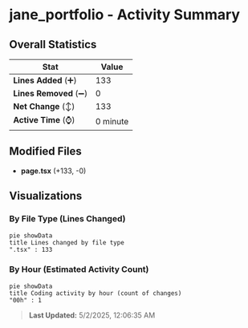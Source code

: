 # jane_portfolio - Activity Summary 

## Overall Statistics

| Stat                   | Value                                                             |
| ---------------------- | ----------------------------------------------------------------- |
| **Lines Added** (➕)   | 133                                          |
| **Lines Removed** (➖) | 0                                        |
| **Net Change** (↕)    | 133                |
| **Active Time** (⌚)   | 0 minute |


## Modified Files
- **page.tsx** (+133, -0)

## Visualizations

### By File Type (Lines Changed)

```mermaid
pie showData
title Lines changed by file type
".tsx" : 133
```

### By Hour (Estimated Activity Count)

```mermaid
pie showData
title Coding activity by hour (count of changes)
"00h" : 1
```


> **Last Updated:** 5/2/2025, 12:06:35 AM